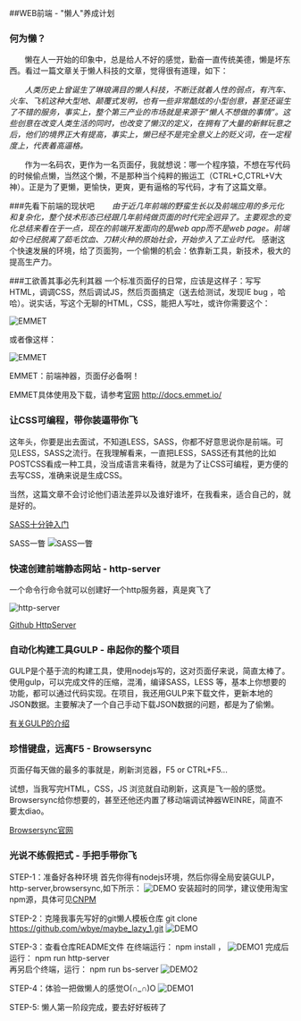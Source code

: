 ##WEB前端 - "懒人"养成计划

### 何为懒？
&nbsp;&nbsp;&nbsp;&nbsp;&nbsp;&nbsp;&nbsp;懒在人一开始的印象中，总是给人不好的感觉，勤奋一直传统美德，懒是坏东西。看过一篇文章关于懒人科技的文章，觉得很有道理，如下：

&nbsp;&nbsp;&nbsp;&nbsp;&nbsp;&nbsp;&nbsp;_人类历史上曾诞生了琳琅满目的懒人科技，不断迁就着人性的弱点，有汽车、火车、飞机这种大型地、颠覆式发明，也有一些非常酷炫的小型创意，甚至还诞生了不错的服务，事实上，整个第三产业的市场就是来源于“懒人不想做的事情”。这些创意在改变人类生活的同时，也改变了懒汉的定义，在拥有了大量的新鲜玩意之后，他们的境界正大有提高，事实上，懒已经不是完全意义上的贬义词，在一定程度上，代表着高逼格。_


&nbsp;&nbsp;&nbsp;&nbsp;&nbsp;&nbsp;&nbsp;作为一名码农，更作为一名页面仔，我就想说：哪一个程序猿，不想在写代码的时候偷点懒，当然这个懒，不是那种当个纯粹的搬运工（CTRL+C,CTRL+V大神）。正是为了更懒，更愉快，更爽，更有逼格的写代码，才有了这篇文章。


###先看下前端的现状吧
&nbsp;&nbsp;&nbsp;&nbsp;&nbsp;&nbsp;&nbsp;_由于近几年前端的野蛮生长以及前端应用的多元化和复杂化，整个技术形态已经跟几年前纯做页面的时代完全迥异了。主要观念的变化总结来看在于一点，现在的前端开发面向的是web app而不是web page。前端如今已经脱离了茹毛饮血、刀耕火种的原始社会，开始步入了工业时代。_ 感谢这个快速发展的环境，给了页面狗，一个偷懒的机会：依靠新工具，新技术，极大的提高生产力。

###工欲善其事必先利其器
一个标准页面仔的日常，应该是这样子：写写HTML，调调CSS，然后调试JS，然后页面搞定（送去给测试，发现IE bug ，哈哈）。说实话，写这个无聊的HTML，CSS，能把人写吐，或许你需要这个：

![EMMET](http://7xs3q2.com1.z0.glb.clouddn.com/record.gif)


或者像这样：

![EMMET](http://7xs3q2.com1.z0.glb.clouddn.com/new-record-2.gif)

EMMET：前端神器，页面仔必备啊！

EMMET具体使用及下载，请参考[官网](http://docs.emmet.io/) http://docs.emmet.io/


### 让CSS可编程，带你装逼带你飞

这年头，你要是出去面试，不知道LESS，SASS，你都不好意思说你是前端。可见LESS，SASS之流行。在我理解看来，一直把LESS，SASS还有其他的比如POSTCSS看成一种工具，没当成语言来看待，就是为了让CSS可编程，更方便的去写CSS，准确来说是生成CSS。

当然，这篇文章不会讨论他们语法差异以及谁好谁坏，在我看来，适合自己的，就是好的。

[SASS十分钟入门](http://www.w3cplus.com/sassguide/)

SASS一瞥
![SASS一瞥](http://7xs3q2.com1.z0.glb.clouddn.com/C32DD61B-2E40-4723-99B6-9D8AFB08CEC0.png)


### 快速创建前端静态网站 - http-server

一个命令行命令就可以创建好一个http服务器，真是爽飞了

![http-server](http://7xs3q2.com1.z0.glb.clouddn.com/%E6%9C%AA%E6%A0%87%E9%A2%98-1.jpg)

[Github HttpServer](https://github.com/indexzero/http-server)


### 自动化构建工具GULP - 串起你的整个项目

GULP是个基于流的构建工具，使用nodejs写的，这对页面仔来说，简直太棒了。使用gulp，可以完成文件的压缩，混淆，编译SASS，LESS 等，基本上你想要的功能，都可以通过代码实现。在项目，我还用GULP来下载文件，更新本地的JSON数据。主要解决了一个自己手动下载JSON数据的问题，都是为了偷懒。

[有关GULP的介绍](https://github.com/gulpjs/gulp/blob/master/docs/getting-started.md)

### 珍惜键盘，远离F5 - Browsersync

页面仔每天做的最多的事就是，刷新浏览器，F5 or CTRL+F5...

试想，当我写完HTML，CSS，JS 浏览就自动刷新，这真是飞一般的感觉。Browsersync给你想要的，甚至还他还内置了移动端调试神器WEINRE，简直不要太diao。

[Browsersync官网](https://www.browsersync.io)


### 光说不练假把式 - 手把手带你飞

STEP-1：准备好各种环境
	首先你得有nodejs环境，然后你得全局安装GULP，http-server,browsersync,如下所示：
	![DEMO](http://7xs3q2.com1.z0.glb.clouddn.com/npm-install-g-1.jpg)
	安装超时的同学，建议使用淘宝npm源，具体可见[CNPM](http://npm.taobao.org/)

STEP-2：克隆我事先写好的git懒人模板仓库
	git clone https://github.com/wbye/maybe_lazy_1.git
	![DEMO](http://7xs3q2.com1.z0.glb.clouddn.com/%E6%9C%AA%E6%A0%87%E9%A2%98-1.jpg)
	
STEP-3：查看仓库README文件
	在终端运行： npm install ，
	![DEMO1](http://7xs3q2.com1.z0.glb.clouddn.com/cnpm-complete.jpg)
	完成后运行： npm run http-server  
	再另启个终端，运行： npm run bs-server
	![DEMO2](http://7xs3q2.com1.z0.glb.clouddn.com/record-3.gif)
	
STEP-4：体验一把做懒人的感觉O(∩_∩)O
	![DEMO1](http://7xs3q2.com1.z0.glb.clouddn.com/record-4.gif)

STEP-5: 懒人第一阶段完成，要去好好板砖了
		
	




